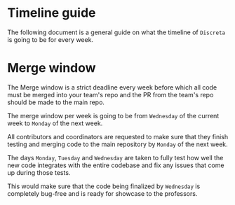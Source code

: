 # Timeline guide
The following document is a general guide on what the timeline of `Discreta` is going to be for every week.

# Merge window
The Merge window is a strict deadline every week before which all code must be merged into your team's repo and the PR from the team's repo should be made to the main repo.

The merge window per week is going to be from `Wednesday` of the current week to `Monday` of the next week.

All contributors and coordinators are requested to make sure that they finish testing and merging code to the main repository by `Monday` of the next week.

The days `Monday`, `Tuesday` and `Wednesday` are taken to fully test how well the new code integrates with the entire codebase and fix any issues that come up during those tests.

This would make sure that the code being finalized by `Wednesday` is completely bug-free and is ready for showcase to the professors.